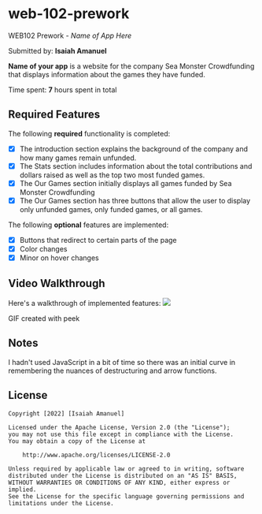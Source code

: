 # web-102-prework
 WEB102 Prework - *Name of App Here*

Submitted by: **Isaiah Amanuel**

**Name of your app** is a website for the company Sea Monster Crowdfunding that displays information about the games they have funded.

Time spent: **7** hours spent in total

## Required Features

The following **required** functionality is completed:

* [x] The introduction section explains the background of the company and how many games remain unfunded.
* [x] The Stats section includes information about the total contributions and dollars raised as well as the top two most funded games.
* [x] The Our Games section initially displays all games funded by Sea Monster Crowdfunding
* [x] The Our Games section has three buttons that allow the user to display only unfunded games, only funded games, or all games.

The following **optional** features are implemented:
* [x] Buttons that redirect to certain parts of the page
* [x] Color changes
* [x] Minor on hover changes

## Video Walkthrough

Here's a walkthrough of implemented features:
<img src=CodePathPreWork.gif>


GIF created with peek



## Notes

I hadn't used JavaScript in a bit of time so there was an initial curve in remembering the nuances of destructuring and arrow functions.

## License
 
    Copyright [2022] [Isaiah Amanuel]

    Licensed under the Apache License, Version 2.0 (the "License");
    you may not use this file except in compliance with the License.
    You may obtain a copy of the License at

        http://www.apache.org/licenses/LICENSE-2.0

    Unless required by applicable law or agreed to in writing, software
    distributed under the License is distributed on an "AS IS" BASIS,
    WITHOUT WARRANTIES OR CONDITIONS OF ANY KIND, either express or implied.
    See the License for the specific language governing permissions and
    limitations under the License.
